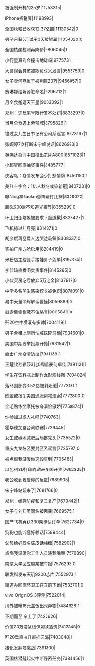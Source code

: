 被强制开机的25岁|11253315|

iPhone折叠屏|11198993|

全国秋粮已收获12.37亿亩|11130542|0

男子月薪5万试用3天被解雇|11054020|0

全国核酸检测再降价|9806045|1

小行星真的会撞击地球吗|9775731|

大哥误会男孩被欺负仗义发言|9553759|0

女子卖河豚鱼干被判赔23万|9456057|0

赛琳娜给新肾脏命名|9296712|1

月全食邂逅天王星|9003092|1

郑州：违反尾号限行暂不处罚|8838297|0

当月全食遇上紫禁城|8795826|1

错过女儿生日书记有公司系谣言|8673167|1

张婉婷7次打断宋宁峰说话|8626973|0

英伟达将向中国推出芯片A800|8571023|1

小超梦回应抽奖事件|8485777|

侠客岛：疫情发布会少打悲情牌|8450150|1

美红十字会：1亿人秋冬或染新冠|8407231|0

曝Ning和Baolan愿降薪打比赛|8356072|

超6成00后不知道光棍节|8355299|0

环卫扫歪垃圾被要求下跪道歉|8323427|1

飞机掠过红月亮|8314871|0

胡彦斌再见爱人边哭边吸氧|8308337|0

实拍广州方舱启用|8204419|0

米粉店主给徒手接娃男子免单|8197374|1

李佳琦直播间卖贵事件|8145285|0

小伙买房吃亏放弃5万定金|8137912|0

中学多名学生感染校长被免职|8078091|0

易中天董宇辉解读曹操|8059889|0

赵露思偷偷藏不住杀青|8005640|0

歼20空中横滚有多帅|8004119|1

男子合租上厕所怕脏踩碎马桶|7934601|0

美国中期选举投票开始|7931542|1

直击广州疫情防控|7931139|1

王楚钦孙颖莎3比0周启豪何卓佳|7891121|1

学生在饮料瓶上制作龙形漆线雕|7804024|

落马副部贪3.52亿被判死缓|7773131|1

欧盟或报复美国通胀削减法案|7772800|0

金毛熟练坐摩托被夸满脸傲娇|7759874|1

你参加过成人礼吗|7740763|

霍华德加盟台湾联赛|7739445|

女生戒碳水减肥后局部秃头|7735522|0

重庆九龙坡区要封区系谣言|7725797|0

被点燃我温暖你这段爽到|7705486|

以色列3D打印肉欧洲多国开卖|7692325|1

老公收到我爱你的反应|7689905|

宋宁峰站起来了|7681766|0

郑州：统筹防疫和复工复产|7679442|1

女子与刘红英同名被网暴|7669575|1

国产飞机再获330架确认订单|7622734|0

狗狗也能听懂好赖话|7589444|

父母给娃取名陈皮话梅糖|7582902|1

点燃我温暖你工作人员演我嘴替|7576890|

南京大学回应周某被举报|7576293|0

联发科发布天玑9200芯片|7552973|1

街道办回应环卫工在车前下跪|7532701|0

vivo OriginOS 3评测|7522014|

川外被曝18元盒饭出现异物|7484928|1

不期而至 亲上了|7422626|

价值23万猫坠楼保姆被追责|7417348|0

歼20垂直拉升直插云海|7403040|1

接化发翻唱挑战|7391800|

英国核潜艇起火中断秘密任务|7384456|1

